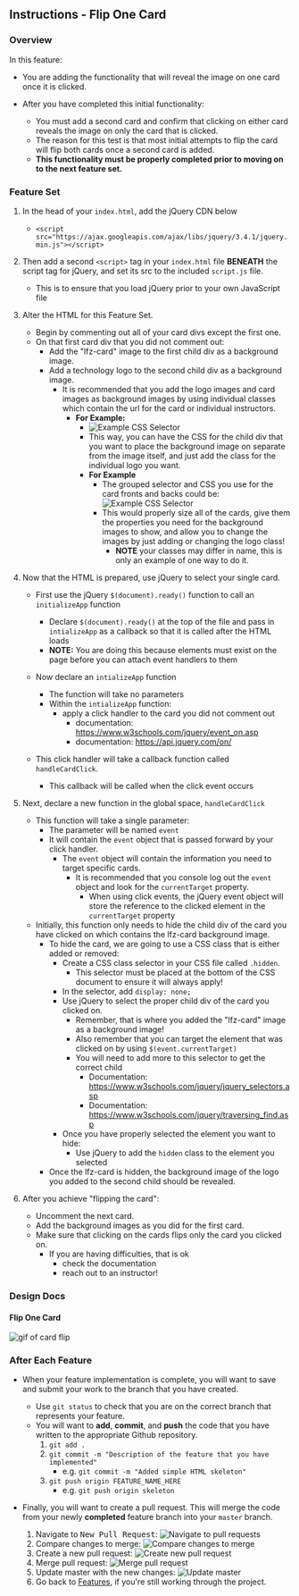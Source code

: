 Instructions - Flip One Card
--

### Overview

In this feature:
  - You are adding the functionality that will reveal the image on one card once it is clicked.

  - After you have completed this initial functionality:
    - You must add a second card and confirm that clicking on either card reveals the image on only the card that is clicked.
    - The reason for this test is that most initial attempts to flip the card will flip both cards once a second card is added.
    - **This functionality must be properly completed prior to moving on to the next feature set.**

### Feature Set

1. In the head of your `index.html`, add the jQuery CDN below
   - `<script src="https://ajax.googleapis.com/ajax/libs/jquery/3.4.1/jquery.min.js"></script>`
2. Then add a second `<script>` tag in your `index.html` file **BENEATH** the script tag for jQuery, and set its src to the included `script.js` file.
    - This is to ensure that you load jQuery prior to your own JavaScript file
3. Alter the HTML for this Feature Set.
    - Begin by commenting out all of your card divs except the first one.
    - On that first card div that you did not comment out:
      - Add the "lfz-card" image to the first child div as a background image.
      - Add a technology logo to the second child div as a background image.
        - It is recommended that you add the logo images and card images as background images by using individual classes which contain the url for the card or individual instructors.
          - **For Example:**
            - ![Example CSS Selector](../feature-gifs/dan-css-selector.png)
            - This way, you can have the CSS for the child div that you want to place the background image on separate from the image itself, and just add the class for the individual logo you want.
            - **For Example**
              - The grouped selector and CSS you use for the card fronts and backs could be: ![Example CSS Selector](../feature-gifs/example-card-selector.png)
              - This would properly size all of the cards, give them the properties you need for the background images to show, and allow you to change the images by just adding or changing the logo class!
                - **NOTE** your classes may differ in name, this is only an example of one way to do it.
4. Now that the HTML is prepared, use jQuery to select your single card.
    - First use the jQuery `$(document).ready()` function to call an `initializeApp` function
      - Declare `$(document).ready()` at the top of the file and pass in `intializeApp` as a callback so that it is called after the HTML loads
      - **NOTE:** You are doing this because elements must exist on the page before you can attach event handlers to them
    - Now declare an `intializeApp` function
      - The function will take no parameters
      - Within the `intializeApp` function:
          - apply a click handler to the card you did not comment out
            - documentation: https://www.w3schools.com/jquery/event_on.asp
            - documentation:
            https://api.jquery.com/on/

    - This click handler will take a callback function called `handleCardClick`.
      - This callback will be called when the click event occurs
5. Next, declare a new function in the global space, `handleCardClick`
    - This function will take a single parameter:
      - The parameter will be named `event`
      - It will contain the `event` object that is passed forward by your click handler.
        - The `event` object will contain the information you need to target specific cards.
          - It is recommended that you console log out the `event` object and look for the `currentTarget` property.
            - When using click events, the jQuery event object will store the reference to the clicked element in the `currentTarget` property
    - Initially, this function only needs to hide the child div of the card you have clicked on which contains the lfz-card background image.
      - To hide the card, we are going to use a CSS class that is either added or removed:
        - Create a CSS class selector in your CSS file called `.hidden`.
          - This selector must be placed at the bottom of the CSS document to ensure it will always apply!
        - In the selector, add `display: none;`
        - Use jQuery to select the proper child div of the card you clicked on.
          - Remember, that is where you added the "lfz-card" image as a background image!
          - Also remember that you can target the element that was clicked on by using `$(event.currentTarget)`
          - You will need to add more to this selector to get the correct child
            - Documentation: https://www.w3schools.com/jquery/jquery_selectors.asp
            - Documentation: https://www.w3schools.com/jquery/traversing_find.asp
        - Once you have properly selected the element you want to hide:
            - Use jQuery to add the `hidden` class to the element you selected
      - Once the lfz-card is hidden, the background image of the logo you added to the second child should be revealed.

6. After you achieve "flipping the card":
    - Uncomment the next card.
    - Add the background images as you did for the first card.
    - Make sure that clicking on the cards flips only the card you clicked on.
      - If you are having difficulties, that is ok
        - check the documentation
        - reach out to an instructor!

### Design Docs

#### Flip One Card
![gif of card flip](../feature-gifs/flip-one-card.gif)

### After Each Feature

- When your feature implementation is complete, you will want to save and submit your work to the branch that you have created.
  - Use `git status` to check that you are on the correct branch that represents your feature.
  - You will want to **add**, **commit**, and **push** the code that you have written to the appropriate Github repository.
    1. `git add .`
    2. `git commit -m "Description of the feature that you have implemented"`
       - e.g. `git commit -m "Added simple HTML skeleton"`
    3. `git push origin FEATURE_NAME_HERE`
       - e.g. `git push origin skeleton`

- Finally, you will want to create a pull request. This will merge the code from your newly **completed** feature branch into your `master` branch.

  1. Navigate to <kbd>New Pull Request</kbd>:
  ![Navigate to pull requests](../post-feature/navigate-to-pull-request.gif)
  2. Compare changes to merge:
  ![Compare changes to merge](../post-feature/compare-changes.gif)
  3. Create a new pull request:
  ![Create new pull request](../post-feature/create-pull-request.gif)
  4. Merge pull request:
  ![Merge pull request](../post-feature/merge-pull-request.gif)
  5. Update master with the new changes:
  ![Update master](../post-feature/pull-new-changes.gif)
  6. Go back to [Features](../../README.md#features), if you're still working through the project.
